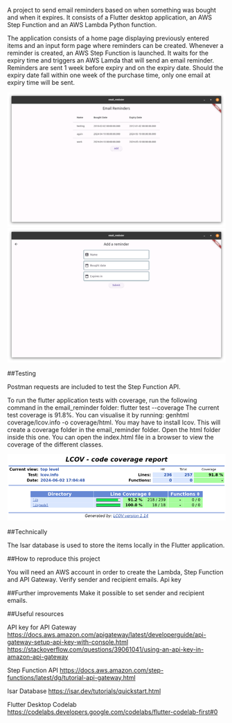 A project to send email reminders based on when something was bought and when it expires. It consists of a Flutter desktop application, an AWS Step Function and an AWS Lambda Python function.

The application consists of a home page displaying previously entered items and an input form page where reminders can be created. Whenever a reminder is created, an AWS Step Function is launched. It waits for the expiry time and triggers an AWS Lamda that will send an email reminder. Reminders are sent 1 week before expiry and on the expiry date. Should the expiry date fall within one week of the purchase time, only one email at expiry time will be sent.

![Alt text](images/home.png) ![Alt text](images/addition.png)

##Testing

Postman requests are included to test the Step Function API.

To run the flutter application tests with coverage, run the following command in the email_reminder folder: flutter test --coverage
The current test coverage is 91.8%. You can visualise it by running: genhtml coverage/lcov.info -o coverage/html. 
You may have to install lcov.
This will create a coverage folder in the email_reminder folder. Open the html folder inside this one. You can open the index.html file in a browser to view the coverage of the different classes.

![Alt text](images/coverage.png)

##Technically

The Isar database is used to store the items locally in the Flutter application.

##How to reproduce this project

You will need an AWS account in order to create the Lambda, Step Function and API Gateway. 
Verify sender and recipient emails.
Api key

##Further improvements
Make it possible to set sender and recipient emails.

##Useful resources

API key for API Gateway
https://docs.aws.amazon.com/apigateway/latest/developerguide/api-gateway-setup-api-key-with-console.html
https://stackoverflow.com/questions/39061041/using-an-api-key-in-amazon-api-gateway

Step Function API
https://docs.aws.amazon.com/step-functions/latest/dg/tutorial-api-gateway.html

Isar Database
https://isar.dev/tutorials/quickstart.html

Flutter Desktop Codelab
https://codelabs.developers.google.com/codelabs/flutter-codelab-first#0
